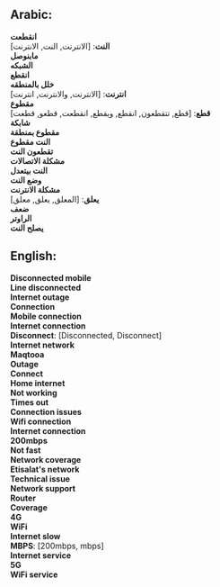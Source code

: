## **Arabic**:
 **انقطعت**  
 **النت**: [الانترنت, النت, الانترنت]  
 **مابنوصل**  
 **الشبكه**  
 **انقطع**  
 **خلل بالمنطقه**  
 **انترنت**: [الانترنت, والانترنت, انترنت]  
 **مقطوع**  
 **قطع**: [قطع, تتقطعون, انقطع, ويقطع, انقطعت, قطعو, قطعت]  
 **شابكة**  
 **مقطوع بمنطقة**  
 **النت مقطوع**  
 **تقطعون النت**  
 **مشكلة الاتصالات**  
 **النت بيتعدل**  
 **وضع النت**  
 **مشكلة الانترنت**  
 **يعلق**: [المعلق, يعلق, معلق]  
 **ضعف**  
 **الراوتر**  
 **يصلح النت**  

## **English**:
 **Disconnected mobile**  
 **Line disconnected**  
 **Internet outage**  
 **Connection**  
 **Mobile connection**  
 **Internet connection**  
 **Disconnect**: [Disconnected, Disconnect]  
 **Internet network**  
 **Maqtooa**  
 **Outage**  
 **Connect**  
 **Home internet**  
 **Not working**  
 **Times out**  
 **Connection issues**  
 **Wifi connection**  
 **Internet connection**  
 **200mbps**  
 **Not fast**  
 **Network coverage**  
 **Etisalat's network**  
 **Technical issue**  
 **Network support**  
 **Router**  
 **Coverage**  
 **4G**  
 **WiFi**  
 **Internet slow**  
 **MBPS**: [200mbps, mbps]  
 **Internet service**  
 **5G**  
 **WiFi service**
